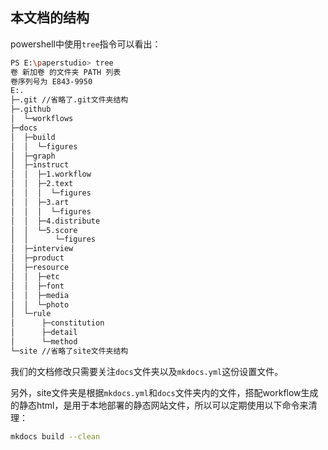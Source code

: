 ## 本文档的结构

powershell中使用`tree`指令可以看出：

```bash
PS E:\paperstudio> tree
卷 新加卷 的文件夹 PATH 列表
卷序列号为 E843-9950
E:.
├─.git //省略了.git文件夹结构
├─.github
│  └─workflows
├─docs
│  ├─build
│  │  └─figures
│  ├─graph
│  ├─instruct
│  │  ├─1.workflow
│  │  ├─2.text
│  │  │  └─figures
│  │  ├─3.art
│  │  │  └─figures
│  │  ├─4.distribute
│  │  └─5.score
│  │      └─figures
│  ├─interview
│  ├─product
│  ├─resource
│  │  ├─etc
│  │  ├─font
│  │  ├─media
│  │  └─photo
│  └─rule
│      ├─constitution
│      ├─detail
│      └─method
└─site //省略了site文件夹结构
```

我们的文档修改只需要关注`docs`文件夹以及`mkdocs.yml`这份设置文件。

另外，site文件夹是根据`mkdocs.yml`和`docs`文件夹内的文件，搭配workflow生成的静态html，是用于本地部署的静态网站文件，所以可以定期使用以下命令来清理：

```bash
mkdocs build --clean
```